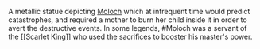 A metallic statue depicting [Moloch](https://villains.fandom.com/wiki/Moloch_\(SCP_Foundation\) "Moloch (SCP Foundation)") which at infrequent time would predict catastrophes, and required a mother to burn her child inside it in order to avert the destructive events. In some legends, #Moloch was a servant of the [[Scarlet King]] who used the sacrifices to booster his master's power.